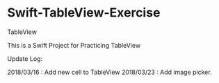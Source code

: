 # Swift-TableView-Exercise
TableView

This is a Swift Project for Practicing TableView

Update Log:

2018/03/16 : Add new cell to TableView
2018/03/23 : Add image picker.
